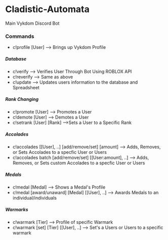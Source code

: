 # Cladistic-Automata

Main Vykdom Discord Bot


### Commands

* c!profile [User] --> Brings up Vykdom Profile

##### Database

* c!verify --> Verifies User Through Bot Using ROBLOX API
* c!reverify --> Same as above
* c!update --> Updates users information to the database and Spreadsheet

##### Rank Changing

* c!promote [User] --> Promotes a User
* c!demote [User] --> Demotes a User
* c!setrank [User] [Rank] -->Sets a User to a Specific Rank

##### Accolades

* c!accolades [[User], ..] [add/remove/set] [amount] --> Adds, Removes, or Sets Accolades to a specfic User or Users
* c!accolades batch [add/remove/set] [[User:amount], ..] --> Adds, Removes, or Sets custom Accolades to a specfic User or Users

##### Medals

* c!medal [Medal] --> Shows a Medal's Profile
* c!medal [award/unaward] [Medal] [[User], ..] --> Awards Medals to an individual/individuals

##### Warmarks

* c!warmark [Tier] --> Profile of specific Warmark
* c!warmark [set] [Tier] [[User], ..] --> Set's a Users or Users to a specific warmark
